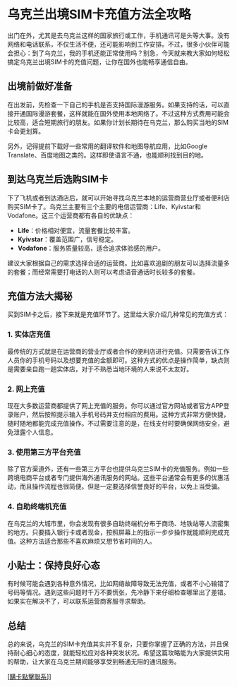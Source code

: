 # 乌克兰出境SIM卡充值方法全攻略

出门在外，尤其是去乌克兰这样的国家旅行或工作，手机通讯可是头等大事。没有网络和电话联系，不仅生活不便，还可能影响到工作安排。不过，很多小伙伴可能会担心：到了乌克兰，我的手机还能正常使用吗？别急，今天就来教大家如何轻松搞定乌克兰出境SIM卡的充值问题，让你在国外也能畅享通信自由。

## 出境前做好准备

在出发前，先检查一下自己的手机是否支持国际漫游服务。如果支持的话，可以直接开通国际漫游套餐，这样就能在国外使用本地网络了。不过这种方式费用可能会比较高，适合短期旅行的朋友。如果你计划长期待在乌克兰，那么购买当地的SIM卡会更划算。

另外，记得提前下载好一些常用的翻译软件和地图导航应用，比如Google Translate、百度地图之类的。这样即使语言不通，也能顺利找到目的地。

## 到达乌克兰后选购SIM卡

下了飞机或者到达酒店后，就可以开始寻找乌克兰本地的运营商营业厅或者便利店购买SIM卡了。乌克兰主要有三个主要的电信运营商：Life、Kyivstar和Vodafone。这三个运营商都有各自的优缺点：

- **Life**：价格相对便宜，流量套餐比较丰富。
- **Kyivstar**：覆盖范围广，信号稳定。
- **Vodafone**：服务质量较高，适合追求体验感的用户。

建议大家根据自己的需求选择合适的运营商。比如喜欢追剧的朋友可以选择流量多的套餐；而经常需要打电话的人则可以考虑语音通话时长较多的套餐。

## 充值方法大揭秘

买到SIM卡之后，接下来就是充值环节了。这里给大家介绍几种常见的充值方式：

### 1. 实体店充值

最传统的方式就是在运营商的营业厅或者合作的便利店进行充值。只需要告诉工作人员你的手机号码以及想要充值的金额即可。这种方式的优点是操作简单，缺点则是需要亲自跑一趟实体店，对于不熟悉当地环境的人来说不太友好。

### 2. 网上充值

现在大多数运营商都提供了网上充值的服务。你可以通过官方网站或者官方APP登录账户，然后按照提示输入手机号码并支付相应的费用。这种方式非常方便快捷，随时随地都能完成充值操作。不过需要注意的是，在线支付时要确保网络安全，避免泄露个人信息。

### 3. 使用第三方平台充值

除了官方渠道外，还有一些第三方平台也提供乌克兰SIM卡的充值服务。例如一些跨境电商平台或者专门提供海外通讯服务的网站。这些平台通常会有更多的优惠活动，而且操作流程也很简便。但是一定要选择信誉良好的平台，以免上当受骗。

### 4. 自助终端机充值

在乌克兰的大城市里，你会发现有很多自助终端机分布于商场、地铁站等人流密集的地方。只要插入银行卡或者现金，按照屏幕上的指示一步步操作就能顺利完成充值。这种方法适合那些不喜欢麻烦又想节省时间的人。

## 小贴士：保持良好心态

有时候可能会遇到各种意外情况，比如网络故障导致无法充值，或者不小心输错了号码等情况。遇到这些问题时千万不要慌张，先冷静下来仔细检查哪里出了差错。如果实在解决不了，可以联系运营商客服寻求帮助。

## 总结

总的来说，乌克兰的SIM卡充值其实并不复杂，只要你掌握了正确的方法，并且保持耐心细心的态度，就能轻松应对各种突发状况。希望这篇攻略能为大家提供实用的帮助，让大家在乌克兰期间能够享受到畅通无阻的通讯服务。

[[購卡點擊聯系](https://t.me/s/esim1088)]]